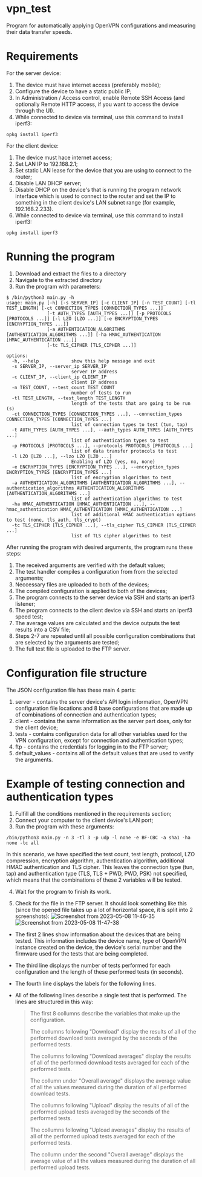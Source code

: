# vpn_test
Program for automatically applying OpenVPN configurations and measuring their data transfer speeds.

# Requirements
For the server device:
1. The device must have internet access (preferably mobile);
2. Configure the device to have a static public IP;
3. In Administration / Access control, enable Remote SSH Access (and optionally Remote HTTP access, if you want to access the device through the UI).
4. While connected to device via terminal, use this command to install iperf3:
```
opkg install iperf3
```

For the client device:
1. The device must hace internet access;
2. Set LAN IP to 192.168.2.1;
3. Set static LAN lease for the device that you are using to connect to the router;
4. Disable LAN DHCP server;
5. Disable DHCP on the device's that is running the program network interface which is used to connect to the router and set the IP to something in the client device's LAN subnet range (for example, 192.168.2.233).
6. While connected to device via terminal, use this command to install iperf3:
```
opkg install iperf3
```
# Running the program
1. Download and extract the files to a directory
2. Navigate to the extracted directory
3. Run the program with parameters:
```
$ /bin/python3 main.py -h
usage: main.py [-h] [-s SERVER_IP] [-c CLIENT_IP] [-n TEST_COUNT] [-tl TEST_LENGTH] [-ct CONNECTION_TYPES [CONNECTION_TYPES ...]]
               [-t AUTH_TYPES [AUTH_TYPES ...]] [-p PROTOCOLS [PROTOCOLS ...]] [-l LZO [LZO ...]] [-e ENCRYPTION_TYPES [ENCRYPTION_TYPES ...]]
               [-a AUTHENTICATION_ALGORITHMS [AUTHENTICATION_ALGORITHMS ...]] [-ha HMAC_AUTHENTICATION [HMAC_AUTHENTICATION ...]]
               [-tc TLS_CIPHER [TLS_CIPHER ...]]

options:
  -h, --help            show this help message and exit
  -s SERVER_IP, --server_ip SERVER_IP
                        server IP address
  -c CLIENT_IP, --client_ip CLIENT_IP
                        client IP address
  -n TEST_COUNT, --test_count TEST_COUNT
                        number of tests to run
  -tl TEST_LENGTH, --test_length TEST_LENGTH
                        length of the tests that are going to be run (s)
  -ct CONNECTION_TYPES [CONNECTION_TYPES ...], --connection_types CONNECTION_TYPES [CONNECTION_TYPES ...]
                        list of connection types to test (tun, tap)
  -t AUTH_TYPES [AUTH_TYPES ...], --auth_types AUTH_TYPES [AUTH_TYPES ...]
                        list of authentication types to test
  -p PROTOCOLS [PROTOCOLS ...], --protocols PROTOCOLS [PROTOCOLS ...]
                        list of data transfer protocols to test
  -l LZO [LZO ...], --lzo LZO [LZO ...]
                        Enabling of LZO (yes, no, none)
  -e ENCRYPTION_TYPES [ENCRYPTION_TYPES ...], --encryption_types ENCRYPTION_TYPES [ENCRYPTION_TYPES ...]
                        list of encryption algorithms to test
  -a AUTHENTICATION_ALGORITHMS [AUTHENTICATION_ALGORITHMS ...], --authentication_algorithms AUTHENTICATION_ALGORITHMS [AUTHENTICATION_ALGORITHMS ...]
                        list of authentication algorithms to test
  -ha HMAC_AUTHENTICATION [HMAC_AUTHENTICATION ...], --hmac_authentication HMAC_AUTHENTICATION [HMAC_AUTHENTICATION ...]
                        list of additional HMAC authentication options to test (none, tls_auth, tls_crypt)
  -tc TLS_CIPHER [TLS_CIPHER ...], --tls_cipher TLS_CIPHER [TLS_CIPHER ...]
                        list of TLS cipher algorithms to test
```
After running the program with desired arguments, the program runs these steps:
1. The received arguments are verified with the default values;
2. The test handler compiles a configuration from from the selected arguments;
3. Neccessary files are uploaded to both of the devices;
4. The compiled configuration is applied to both of the devices;
5. The program connects to the server device via SSH and starts an iperf3 listener;
6. The program connects to the client device via SSH and starts an iperf3 speed test;
7. The average values are calculated and the device outputs the test results into a CSV file;
8. Steps 2-7 are repeated until all possible configuration combinations that are selected by the arguments are tested;
9. The full test file is uploaded to the FTP server.

# Configuration file structure
The JSON configuration file has these main 4 parts:
1. server - contains the server device's API login information, OpenVPN configuration file locations and 8 base configurations that are made up of combinations of connection and authentication types;
2. client - contains the same information as the server part does, only for the client device;
3. tests - contains configuration data for all other variables used for the VPN configuration, except for connection and authentication types;
4. ftp - contains the credentials for logging in to the FTP server;
5. default_values - contains all of the default values that are used to verify the arguments.


# Example of testing connection and authentication types
1. Fulfill all the conditions mentioned in the requirements section;
2. Connect your computer to the client device's LAN port;
3. Run the program with these arguments:
```
/bin/python3 main.py -n 3 -tl 3 -p udp -l none -e BF-CBC -a sha1 -ha none -tc all
```
In this scenario, we have specified the test count, test length, protocol, LZO compression, encryption algorithm, 
authentication algorithm, additional HMAC authentication and TLS cipher. This leaves the connection type (tun, tap) 
and authentication type (TLS, TLS + PWD, PWD, PSK) not specified, which means that the combinations of these 2 variables will be tested.

4. Wait for the program to finish its work.

5. Check for the file in the FTP server. It should look something like this (since the opened file takes up a lot of horizontal space, it is split
into 2 screenshots):
![Screenshot from 2023-05-08 11-46-35](https://user-images.githubusercontent.com/78542745/236779359-892d548d-35ef-477c-9c1c-0a92459bf5d8.png)
![Screenshot from 2023-05-08 11-47-38](https://user-images.githubusercontent.com/78542745/236780464-bb991280-4d65-4246-82a4-5d0301f6dd38.png)

- The first 2 lines show information about the devices that are being tested. This information includes the device name, type of OpenVPN instance created
on the device, the device's serial number and the firmware used for the tests that are being completed.
- The third line displays the number of tests performed for each configuration and the length of these performed tests (in seconds).
- The fourth line displays the labels for the following lines.
- All of the following lines describe a single test that is performed. The lines are structured in this way:

  > The first 8 collumns describe the variables that make up the configuration.
  > 
  > The collumns following "Download" display the results of all of the performed download tests averaged by the seconds of the performed tests.
  > 
  > The collumns following "Download averages" display the results of all of the performed download tests averaged for each of the performed tests.
  > 
  > The collumn under "Overall average" displays the average value of all the values measured during the duration of all performed download tests.
  > 
  > The collumns following "Upload" display the results of all of the performed upload tests averaged by the seconds of the performed tests.
  > 
  > The collumns following "Upload averages" display the results of all of the performed upload tests averaged for each of the performed tests.
  > 
  > The collumn under the second "Overall average" displays the average value of all the values measured during the duration of all performed upload tests. 
  >
